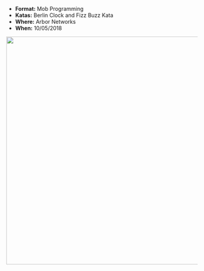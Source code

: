 * **Format:** Mob Programming
* **Katas:** Berlin Clock and Fizz Buzz Kata
* **Where:** Arbor Networks
* **When:** 10/05/2018

<img src="https://secure.meetupstatic.com/photos/event/9/c/f/d/highres_470980189.jpeg" width="600px" />
